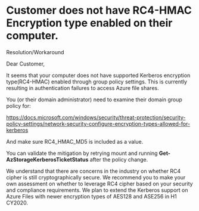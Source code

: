 <properties
    pageTitle="Customer does not have RC4-HMAC Encryption type enabled on their computer."
    description="Customer does not have RC4-HMAC Encryption type enabled on their computer."
    infoBubbleText="Customer does not have RC4-HMAC Encryption type enabled on their computer."
    service="microsoft.storage"
    resource="storageAccounts"
    authors="yagohel23"
    ms.author="yagohel"
    displayOrder=""
    selfHelpType="Diagnostics"
    supportTopicIds="32689882"
    resourceTags=""
    productPesIds="1003478"
    cloudEnvironments="public"
    articleId="2be2c421-288e-4c22-81d2-a8589775310d"
    ownershipID="Centennial_CloudNet_LoadBalancer"
/>


# Customer does not have RC4-HMAC Encryption type enabled on their computer.
<!--issueDescription-->

Resolution/Workaround

Dear Customer,

It seems that your computer does not have supported Kerberos encryption type(RC4-HMAC) enabled through group policy settings. This is currently resulting in authentication failures to access Azure file shares.

You (or their domain administrator) need to examine their domain group policy for:

https://docs.microsoft.com/windows/security/threat-protection/security-policy-settings/network-security-configure-encryption-types-allowed-for-kerberos

And make sure RC4_HMAC_MD5 is included as a value.  

You can validate the mitigation by retrying mount and running **Get-AzStorageKerberosTicketStatus** after the policy change.

We understand that there are concerns in the industry on whether RC4 cipher is still cryptographically secure. We recommend you to make your own assessment on whether to leverage RC4 cipher based on your security and compliance requirements. We plan to extend the Kerberos support on Azure Files with newer encryption types of AES128 and ASE256 in H1 CY2020.
<!--/issueDescription-->